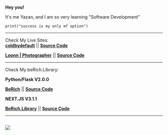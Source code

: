 **Hey you!**

It's me Yazan, and I am so very learning "Software Development"

```
print("success is my only mf option")
```
---
Check My Live Sites:  
**[coldbydefault](https://www.coldbydefault.com)**
  ||  **[Source Code](https://github.com/ColdByDefault/coldbydefault.github.io)**

**[Loonn | Photographer](https://www.coldbydefault.com/PhotographerStudio/)**
  ||  **[Source Code](https://github.com/ColdByDefault/PhotographerStudio)**

---




Check My beRich.Library:

**Python/Flask V2.0.0**

**[BeRich](https://coldbydefault070.pythonanywhere.com/)**
  ||  **[Source Code](https://github.com/ColdByDefault/beRich)**

**NEXT.JS V3.1.1**

**[BeRich.Library](https://berichlibrary.coldbydefault.com/)**
  ||  **[Source Code](https://github.com/ColdByDefault/beRich.Library)**

---
[![](https://visitcount.itsvg.in/api?id=ColdByDefault&icon=5&color=1)](https://visitcount.itsvg.in)
---





